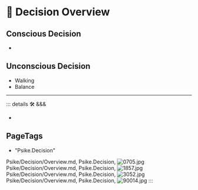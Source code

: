 
# 💜 <psike>Decision Overview </psike>

## Conscious Decision

-

## Unconscious Decision

- Walking
- Balance

---

<!-- =================================================== -->
<!-- =================================================== -->
<!-- =================================================== -->
<!-- =================================================== -->
<!-- =================================================== -->
::: details 🛠 <dev>&&&</dev>

-

<h2>PageTags</h2>

- "Psike.Decision"

Psike/Decision/Overview.md, <dev>Psike.Decision</dev>, ![0705.jpg](/PaperPhoto/0705.jpg)
Psike/Decision/Overview.md, <dev>Psike.Decision</dev>, ![1857.jpg](/PaperPhoto/1857.jpg)
Psike/Decision/Overview.md, <dev>Psike.Decision</dev>, ![3052.jpg](/PaperPhoto/3052.jpg)
Psike/Decision/Overview.md, <dev>Psike.Decision</dev>, ![90014.jpg](/PaperPhoto/90014.jpg)
:::
